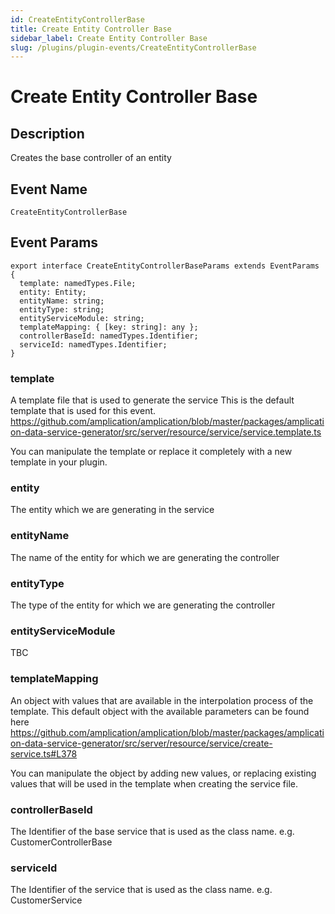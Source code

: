 ```yaml
---
id: CreateEntityControllerBase
title: Create Entity Controller Base
sidebar_label: Create Entity Controller Base
slug: /plugins/plugin-events/CreateEntityControllerBase
---
```


# Create Entity Controller Base

## Description

Creates the base controller of an entity

## Event Name
`CreateEntityControllerBase`

## Event Params

```tsx
export interface CreateEntityControllerBaseParams extends EventParams {
  template: namedTypes.File;
  entity: Entity;
  entityName: string;
  entityType: string;
  entityServiceModule: string;
  templateMapping: { [key: string]: any };
  controllerBaseId: namedTypes.Identifier;
  serviceId: namedTypes.Identifier;
}
```

### template
A template file that is used to generate the service
This is the default template that is used for this event.
https://github.com/amplication/amplication/blob/master/packages/amplication-data-service-generator/src/server/resource/service/service.template.ts

You can manipulate the template or replace it completely with a new template in your plugin.

### entity
The entity which we are generating in the service

### entityName
The name of the entity for which we are generating the controller

### entityType
The type of the entity for which we are generating the controller

### entityServiceModule
TBC

### templateMapping
An object with values that are available in the interpolation process of the template.
This default object with the available parameters can be found here
https://github.com/amplication/amplication/blob/master/packages/amplication-data-service-generator/src/server/resource/service/create-service.ts#L378

You can manipulate the object by adding new values, or replacing existing values that will be used in the template when creating the service file.

### controllerBaseId
The Identifier of the base service that is used as the class name. e.g. CustomerControllerBase

### serviceId
The Identifier of the service that is used as the class name. e.g. CustomerService


